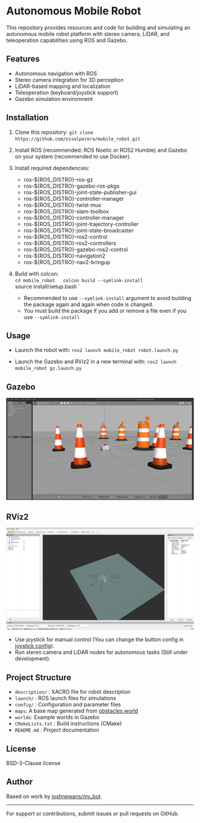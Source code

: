 # Autonomous Mobile Robot

This repository provides resources and code for building and simulating an autonomous mobile robot platform with stereo camera, LiDAR, and teleoperation capabilities using ROS and Gazebo.

## Features

- Autonomous navigation with ROS
- Stereo camera integration for 3D perception
- LiDAR-based mapping and localization
- Teleoperation (keyboard/joystick support)
- Gazebo simulation environment

## Installation

1. Clone this repository:
    `git clone https://github.com/nisalperera/mobile_robot.git`

2. Install ROS (recommended: ROS Noetic or ROS2 Humble) and Gazebo on your system (recommended to use Docker).
3. Install required dependencies:
    - ros-${ROS_DISTRO}-ros-gz
    - ros-${ROS_DISTRO}-gazebo-ros-pkgs
    - ros-${ROS_DISTRO}-joint-state-publisher-gui
    - ros-${ROS_DISTRO}-controller-manager
    - ros-${ROS_DISTRO}-twist-mux
    - ros-${ROS_DISTRO}-slam-toolbox
    - ros-${ROS_DISTRO}-controller-manager
    - ros-${ROS_DISTRO}-joint-trajectory-controller
    - ros-${ROS_DISTRO}-joint-state-broadcaster
    - ros-${ROS_DISTRO}-ros2-control
    - ros-${ROS_DISTRO}-ros2-controllers
    - ros-${ROS_DISTRO}-gazebo-ros2-control
    - ros-${ROS_DISTRO}-navigation2
    - ros-${ROS_DISTRO}-nav2-bringup

4. Build with colcon:  
    `cd mobile_robot  
    colcon build --symlink-install`  
    source install/setup.bash
    `  

    * Recommended to use `--symlink-install` argument to avoid building the package again and again when code is changed.
    * You must build the package if you add or remove a file even if you use `--symlink-install`


## Usage

- Launch the robot with:
    `ros2 launch mobile_robot robot.launch.py`

- Launch the Gazebo and RViz2 in a new terminal with:
    `ros2 launch mobile_robot gz.launch.py`

## Gazebo
<img src="images/gazebo.png" aling="center" alt="gazebo ss" />

## RViz2
<img src="images/rviz.png" aling="center" alt="rviz ss" />

- Use joystick for manual control (You can change the button config in [joystick config](config/joystick.yaml)).
- Run stereo camera and LiDAR nodes for autonomous tasks (Still under development).

## Project Structure

- `description/` : XACRO file for robot description
- `launch/` : ROS launch files for simulations
- `config/` : Configuration and parameter files
- `maps`: A base map generated from [obstacles.world](worlds/obstacles.world)
- `worlds`: Example worlds in Gazebo
- `CMakeLists.txt` : Build instructions (CMake)
- `README.md` : Project documentation

## License

BSD-3-Clause license

## Author

Based on work by [joshnewans/my_bot](https://github.com/joshnewans/my_bot).

---

For support or contributions, submit issues or pull requests on GitHub.
